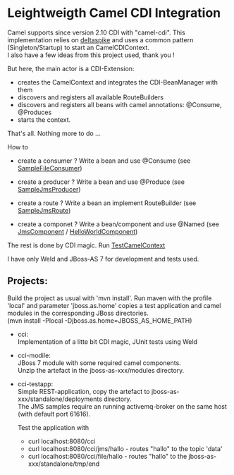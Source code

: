 Leightweigth Camel CDI Integration
==================================

Camel supports since version 2.10 CDI with "camel-cdi".
This implementation relies on [deltaspike](http://incubator.apache.org/deltaspike) and uses a common pattern (Singleton/Startup) to start an CamelCDIContext.  
I also have a few ideas from this project used, thank you !

But here, the main actor is a CDI-Extension:   

- creates the CamelContext and integrates the CDI-BeanManager with them  
- discovers and registers all available RouteBuilders  
- discovers and registers all beans with camel annotations: @Consume, @Produces  
- starts the context.

That's all. Nothing more to do ...

How to  

- create a consumer ? Write a bean and use @Consume (see [SampleFileConsumer](https://github.com/dstraub/cci/blob/master/cci-impl/src/test/java/de/ctrlaltdel/cci/sample/SampleFileConsumer.java))

- create a producer ? Write a bean and use @Produce (see [SampleJmsProducer](https://github.com/dstraub/cci/blob/master/cci-impl/src/test/java/de/ctrlaltdel/cci/sample/SampleJmsProducer.java))

- create a route ? Write a bean an implement RouteBuilder (see [SampleJmsRoute](https://github.com/dstraub/cci/blob/master/cci-impl/src/test/java/de/ctrlaltdel/cci/sample/SampleJmsRoute.java))

- create a componet ? Write a bean/component and use @Named (see [JmsComponent](https://github.com/dstraub/cci/blob/master/cci-impl/src/test/java/de/ctrlaltdel/cci/sample/JmsComponent.java) / [HelloWorldComponent](https://github.com/dstraub/cci/blob/master/cci-impl/src/test/java/de/ctrlaltdel/cci/sample/comp/HelloWorldComponent.java))

The rest is done by CDI magic. Run [TestCamelContext](https://github.com/dstraub/cci/blob/master/cci-impl/src/test/java/de/ctrlaltdel/cci/TestCamelContext.java)

I have only Weld and JBoss-AS 7 for development and tests used.

Projects:
--------
Build the project as usual with 'mvn install'.
Run maven with the profile 'local' and parameter 'jboss.as.home' copies a test application and camel modules in the corresponding JBoss directories.  
(mvn install -Plocal -Djboss.as.home=JBOSS_AS_HOME_PATH) 

- cci:  
  Implementation of a litte bit CDI magic, JUnit tests using Weld
  
- cci-modile:   
  JBoss 7 module with some required camel components.   
  Unzip the artefact in the jboss-as-xxx/modules directory.
  
  
- cci-testapp:  
  Simple REST-application, copy the artefact to jboss-as-xxx/standalone/deployments directory.  
  The JMS samples require an running activemq-broker on the same host (with default port 61616).
  
  Test the application with 
  - curl localhost:8080/cci
  - curl localhost:8080/cci/jms/hallo - routes "hallo" to the topic 'data'
  - curl localhost:8080/cci/file/hallo - routes "hallo" to the jboss-as-xxx/standalone/tmp/end     
 


 
 
